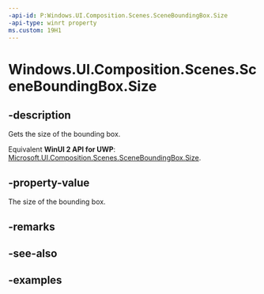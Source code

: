 ```yaml
---
-api-id: P:Windows.UI.Composition.Scenes.SceneBoundingBox.Size
-api-type: winrt property
ms.custom: 19H1
---
```


<!-- Property syntax.
public Vector3 Size { get; }
-->

# Windows.UI.Composition.Scenes.SceneBoundingBox.Size

## -description

Gets the size of the bounding box.

Equivalent **WinUI 2 API for UWP**: [Microsoft.UI.Composition.Scenes.SceneBoundingBox.Size](/windows/winui/api/microsoft.ui.composition.scenes.sceneboundingbox.size).

## -property-value

The size of the bounding box.

## -remarks

## -see-also

## -examples

